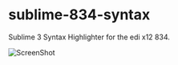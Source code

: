 # sublime-834-syntax
Sublime 3
Syntax Highlighter for the edi x12 834.

![ScreenShot](https://raw.githubusercontent.com/michaelachrisco/sublime-834-syntax/master/834.PNG)
